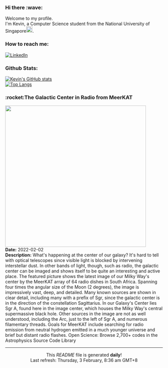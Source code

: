 <h3>Hi there :wave:</h3>

Welcome to my profile.   
I'm Kevin, a Computer Science student from the National University of Singapore<img src="https://img.icons8.com/color/96/000000/singapore-circular.png" width="20px"/>.</p>

<h3>How to reach me: </h3>
<a href="https://www.linkedin.com/in/kevin-foong/"><img alt="LinkedIn" src="https://img.shields.io/badge/linkedin-%230077B5.svg?&style=for-the-badge&logo=linkedin&logoColor=white" /></a> 

<h3>Github Stats: </h3> 

[![Kevin's GitHub stats](https://github-readme-stats.vercel.app/api?username=kevin9foong&theme=tokyonight)](https://github.com/anuraghazra/github-readme-stats) <br/>
[![Top Langs](https://github-readme-stats.vercel.app/api/top-langs/?username=kevin9foong&layout=compact&theme=tokyonight)](https://github.com/anuraghazra/github-readme-stats)

<h3>:rocket:The Galactic Center in Radio from MeerKAT</h3> 
<img width="450" src="https:&#x2F;&#x2F;apod.nasa.gov&#x2F;apod&#x2F;image&#x2F;2202&#x2F;MwCenter_MeerKATMunoz_7530.jpg" /><br/>
<b>Date:</b> 2022-02-02<br/>
<b>Description:</b> What&#39;s happening at the center of our galaxy? It&#39;s hard to tell with optical telescopes since visible light is blocked by intervening interstellar dust. In other bands of light, though, such as radio, the galactic center can be imaged and shows itself to be quite an interesting and active place.  The featured picture shows the latest image of our Milky Way&#39;s center by the MeerKAT array of 64 radio dishes in South Africa. Spanning four times the angular size of the Moon (2 degrees), the image is impressively vast, deep, and detailed.  Many known sources are shown in clear detail, including many with a prefix of Sgr, since the galactic center is in the direction of the constellation Sagittarius.  In our Galaxy&#39;s Center lies Sgr A, found here in the image center, which houses the Milky Way&#39;s central supermassive black hole.  Other sources in the image are not as well understood, including the Arc, just to the left of Sgr A, and numerous filamentary threads. Goals for MeerKAT include searching for radio emission from neutral hydrogen emitted in a much younger universe and brief but distant radio flashes.   Open Science: Browse 2,700+ codes in the Astrophysics Source Code Library<br/>

------------
<p align="center">This <i>README</i> file is generated <b>daily</b>!</br>
Last refresh: Thursday, 3 February, 8:36 am GMT+8<br />